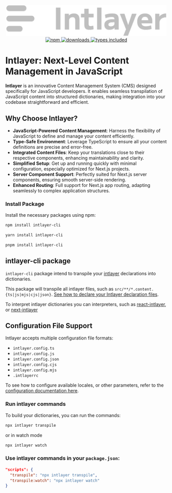 <div align="center">
  <a href="https://www.npmjs.com/package/intlayer">
    <img src="docs/assets/logo.png" width="500" alt="intlayer" />
  </a>
</div>

<div align="center">
  <a href="https://www.npmjs.com/package/intlayer">
    <img alt="npm" src="https://img.shields.io/npm/v/intlayer.svg?labelColor=49516F&color=8994BC" />
  </a>
  <a href="https://npmjs.org/package/intlayer">
    <img alt="downloads" src="https://badgen.net/npm/dm/intlayer?labelColor=49516F&color=8994BC" />
  </a>
  <a href="https://npmjs.org/package/intlayer">
    <img alt="types included" src="https://badgen.net/npm/types/intlayer?labelColor=49516F&color=8994BC" 
  />
  </a>
</div>

# Intlayer: Next-Level Content Management in JavaScript

**Intlayer** is an innovative Content Management System (CMS) designed specifically for JavaScript developers. It enables seamless transpilation of JavaScript content into structured dictionaries, making integration into your codebase straightforward and efficient.

## Why Choose Intlayer?

- **JavaScript-Powered Content Management**: Harness the flexibility of JavaScript to define and manage your content efficiently.
- **Type-Safe Environment**: Leverage TypeScript to ensure all your content definitions are precise and error-free.
- **Integrated Content Files**: Keep your translations close to their respective components, enhancing maintainability and clarity.
- **Simplified Setup**: Get up and running quickly with minimal configuration, especially optimized for Next.js projects.
- **Server Component Support**: Perfectly suited for Next.js server components, ensuring smooth server-side rendering.
- **Enhanced Routing**: Full support for Next.js app routing, adapting seamlessly to complex application structures.

### Install Package

Install the necessary packages using npm:

```bash
npm install intlayer-cli
```

```bash
yarn install intlayer-cli
```

```bash
pnpm install intlayer-cli
```

## intlayer-cli package

`intlayer-cli` package intend to transpile your [intlayer](https://github.com/aypineau/intlayer/blob/main/packages/intlayer/readme_en.md) declarations into dictionaries.

This package will transpile all intlayer files, such as `src/**/*.content.{ts|js|mjs|cjs|json}`. [See how to declare your Intlayer declaration files](https://github.com/aypineau/intlayer/blob/main/packages/intlayer/readme_en.md).

To interpret intlayer dictionaries you can interpreters, such as [react-intlayer](https://github.com/aypineau/intlayer/blob/main/packages/react-intlayer/readme_en.md), or [next-intlayer](https://github.com/aypineau/intlayer/blob/main/packages/next-intlayer/readme_en.md)

## Configuration File Support

Intlayer accepts multiple configuration file formats:

- `intlayer.config.ts`
- `intlayer.config.js`
- `intlayer.config.json`
- `intlayer.config.cjs`
- `intlayer.config.mjs`
- `.intlayerrc`

To see how to configure available locales, or other parameters, refer to the [configuration documentation here](https://github.com/aypineau/intlayer/blob/main/docs/docs/configuration_en.md).

### Run intlayer commands

To build your dictionaries, you can run the commands:

```bash
npx intlayer transpile
```

or in watch mode

```bash
npx intlayer watch
```

### Use intlayer commands in your `package.json`:

```json
"scripts": {
  "transpile": "npx intlayer transpile",
  "transpile:watch": "npx intlayer watch"
}
```

